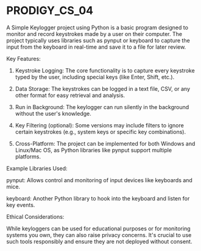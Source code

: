 # PRODIGY_CS_04
A Simple Keylogger project using Python is a basic program designed to monitor and record keystrokes made by a user on their computer. The project typically uses libraries such as pynput or keyboard to capture the input from the keyboard in real-time and save it to a file for later review.

Key Features:

1. Keystroke Logging: The core functionality is to capture every keystroke typed by the user, including special keys (like Enter, Shift, etc.).


2. Data Storage: The keystrokes can be logged in a text file, CSV, or any other format for easy retrieval and analysis.


3. Run in Background: The keylogger can run silently in the background without the user's knowledge.


4. Key Filtering (optional): Some versions may include filters to ignore certain keystrokes (e.g., system keys or specific key combinations).


5. Cross-Platform: The project can be implemented for both Windows and Linux/Mac OS, as Python libraries like pynput support multiple platforms.



Example Libraries Used:

pynput: Allows control and monitoring of input devices like keyboards and mice.

keyboard: Another Python library to hook into the keyboard and listen for key events.


Ethical Considerations:

While keyloggers can be used for educational purposes or for monitoring systems you own, they can also raise privacy concerns. It's crucial to use such tools responsibly and ensure they are not deployed without consent.
